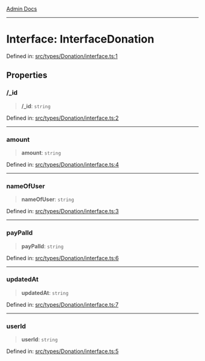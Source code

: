 [Admin Docs](/)

***

# Interface: InterfaceDonation

Defined in: [src/types/Donation/interface.ts:1](https://github.com/PalisadoesFoundation/talawa-admin/blob/main/src/types/Donation/interface.ts#L1)

## Properties

### /_id

> **/_id**: `string`

Defined in: [src/types/Donation/interface.ts:2](https://github.com/PalisadoesFoundation/talawa-admin/blob/main/src/types/Donation/interface.ts#L2)

***

### amount

> **amount**: `string`

Defined in: [src/types/Donation/interface.ts:4](https://github.com/PalisadoesFoundation/talawa-admin/blob/main/src/types/Donation/interface.ts#L4)

***

### nameOfUser

> **nameOfUser**: `string`

Defined in: [src/types/Donation/interface.ts:3](https://github.com/PalisadoesFoundation/talawa-admin/blob/main/src/types/Donation/interface.ts#L3)

***

### payPalId

> **payPalId**: `string`

Defined in: [src/types/Donation/interface.ts:6](https://github.com/PalisadoesFoundation/talawa-admin/blob/main/src/types/Donation/interface.ts#L6)

***

### updatedAt

> **updatedAt**: `string`

Defined in: [src/types/Donation/interface.ts:7](https://github.com/PalisadoesFoundation/talawa-admin/blob/main/src/types/Donation/interface.ts#L7)

***

### userId

> **userId**: `string`

Defined in: [src/types/Donation/interface.ts:5](https://github.com/PalisadoesFoundation/talawa-admin/blob/main/src/types/Donation/interface.ts#L5)
